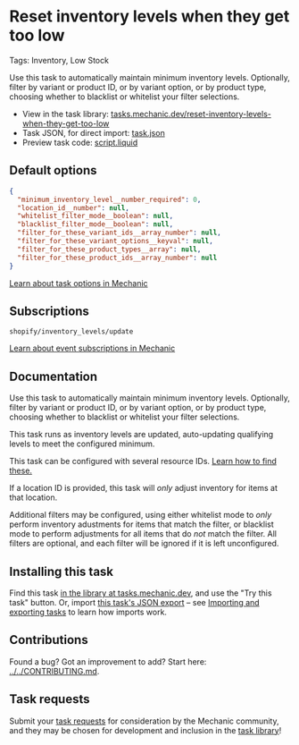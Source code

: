 # Reset inventory levels when they get too low

Tags: Inventory, Low Stock

Use this task to automatically maintain minimum inventory levels. Optionally, filter by variant or product ID, or by variant option, or by product type, choosing whether to blacklist or whitelist your filter selections.

* View in the task library: [tasks.mechanic.dev/reset-inventory-levels-when-they-get-too-low](https://tasks.mechanic.dev/reset-inventory-levels-when-they-get-too-low)
* Task JSON, for direct import: [task.json](../../tasks/reset-inventory-levels-when-they-get-too-low.json)
* Preview task code: [script.liquid](./script.liquid)

## Default options

```json
{
  "minimum_inventory_level__number_required": 0,
  "location_id__number": null,
  "whitelist_filter_mode__boolean": null,
  "blacklist_filter_mode__boolean": null,
  "filter_for_these_variant_ids__array_number": null,
  "filter_for_these_variant_options__keyval": null,
  "filter_for_these_product_types__array": null,
  "filter_for_these_product_ids__array_number": null
}
```

[Learn about task options in Mechanic](https://learn.mechanic.dev/core/tasks/options)

## Subscriptions

```liquid
shopify/inventory_levels/update
```

[Learn about event subscriptions in Mechanic](https://learn.mechanic.dev/core/tasks/subscriptions)

## Documentation

Use this task to automatically maintain minimum inventory levels. Optionally, filter by variant or product ID, or by variant option, or by product type, choosing whether to blacklist or whitelist your filter selections.

This task runs as inventory levels are updated, auto-updating qualifying levels to meet the configured minimum.

This task can be configured with several resource IDs. [Learn how to find these.](https://help.usemechanic.com/en/articles/2946120-how-do-i-find-an-id-for-a-product-collection-order-or-something-else)

If a location ID is provided, this task will _only_ adjust inventory for items at that location.

Additional filters may be configured, using either whitelist mode to _only_ perform inventory adustments for items that match the filter, or blacklist mode to perform adjustments for all items that do _not_ match the filter. All filters are optional, and each filter will be ignored if it is left unconfigured.

## Installing this task

Find this task [in the library at tasks.mechanic.dev](https://tasks.mechanic.dev/reset-inventory-levels-when-they-get-too-low), and use the "Try this task" button. Or, import [this task's JSON export](../../tasks/reset-inventory-levels-when-they-get-too-low.json) – see [Importing and exporting tasks](https://learn.mechanic.dev/core/tasks/import-and-export) to learn how imports work.

## Contributions

Found a bug? Got an improvement to add? Start here: [../../CONTRIBUTING.md](../../CONTRIBUTING.md).

## Task requests

Submit your [task requests](https://mechanic.canny.io/task-requests) for consideration by the Mechanic community, and they may be chosen for development and inclusion in the [task library](https://tasks.mechanic.dev/)!
